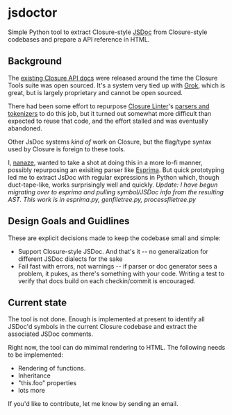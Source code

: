 jsdoctor
===========

Simple Python tool to extract Closure-style [JSDoc](http://en.wikipedia.org/wiki/JSDoc) from Closure-style codebases and prepare a API reference in HTML.

Background
---

The [existing Closure API docs](http://closure-library.googlecode.com/svn/docs/index.html) were released around the time the Closure Tools suite was open sourced. It's a system very tied up with
[Grok](https://news.ycombinator.com/item?id=4371267), which is great, but is largely proprietary and cannot be open sourced.

There had been some effort to repurpose [Closure Linter](http://closure-linter.googlecode.com)'s [parsers and tokenizers](https://code.google.com/p/closure-linter/source/browse/trunk/closure_linter/javascripttokenizer.py) to do this job, but it turned out somewhat more difficult than expected to reuse that code, and the effort stalled and was eventually abandoned.

Other JsDoc systems _kind of_ work on Closure, but the flag/type syntax used by Closure is foreign to these tools.

I, [nanaze](http://github.com/nanaze), wanted to take a shot at doing this in a more lo-fi manner, possibly repurposing an exisiting parser like [Esprima](http://esprima.org/). But quick prototyping led me to extract JsDoc with regular
expressions in Python which, though duct-tape-like, works surprisingly well and quickly. <em>Update: I have begun migrating over to esprima and pulling symbol/JSDoc info from the resulting AST. This work is in esprima.py, genfiletree.py, processfiletree.py</em>

Design Goals and Guidlines
---

These are explicit decisions made to keep the codebase small and simple:

  * Support Closure-style JSDoc. And that's it -- no generalization for different JSDoc dialects for the sake
  * Fail fast with errors, not warnings -- if parser or doc generator sees a problem, it pukes, as there's something
    with your code.  Writing a test to verify that docs build on each checkin/commit is encouraged.

Current state
---

The tool is not done.  Enough is implemented at present to identify all JSDoc'd symbols in the current Closure codebase and extract the
associated JSDoc comments.

Right now, the tool can do mimimal rendering to HTML.  The following needs to be implemented:

* Rendering of functions.
* Inheritance
* "this.foo" properties
* lots more

If you'd like to contribute, let me know by sending an email.
